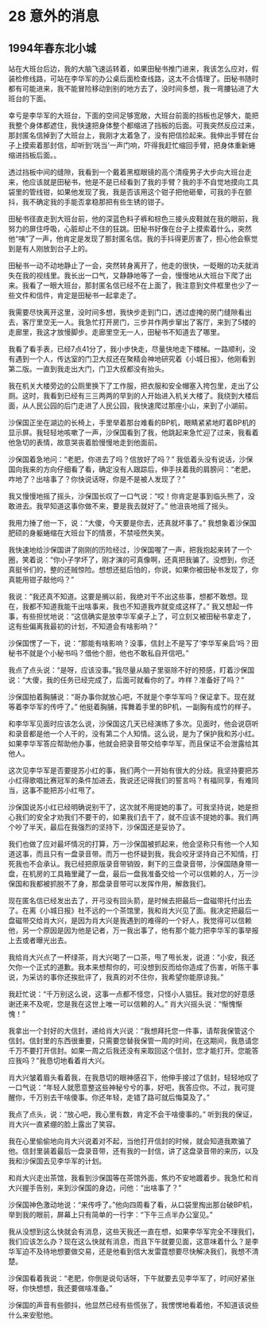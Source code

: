 # 28 意外的消息


## 1994年春东北小城

站在大班台后边，我的大脑飞速运转着，如果田秘书推门进来，我该怎么应对，假装检修线路，可站在李华军的办公桌后面检查线路，这太不合情理了。田秘书随时都有可能进来，我不能冒险移动到别的地方去了，没时间多想，我一弯腰钻进了大班台的下面。

幸亏是李华军的大班台，下面的空间足够宽敞，大班台前面的挡板也足够大，能把我整个身体都遮住，我快速把身体整个都缩进了挡板的后面。可我突然反应过来，那封匿名信掉到了大班台上，我刚才太着急了，没有把信捡起来。我伸出手臂在台子上摸索着那封信，却听到‘咣当’一声门响，吓得我赶忙缩回手臂，把身体重新蜷缩进挡板后面。。

透过挡板中间的缝隙，我看到一个戴着黑框眼镜的高个清瘦男子大步向大班台走来，他应该就是田秘书，他是不是已经看到了我的手臂？我的手不自觉地摸向工具袋里的管线钳，如果他发现了我，我是否该用这个钳子把他砸晕，可我的手在颤抖，我不确定我的手能否拿稳那把有些生锈的钳子。

田秘书径直走到大班台前，他的深蓝色料子裤和棕色三接头皮鞋就在我的眼前，我努力的屏住呼吸，心脏却止不住的狂跳。田秘书好像在台子上摸索着什么，突然他“咦”了一声，他肯定是发现了那封匿名信。我的手抖得更厉害了，担心他会察觉到是有人刚放到台子上的。

田秘书一动不动地静止了一会，突然转身离开了，他走的很快，一眨眼的功夫就消失在我的视线里。我长出一口气，又静静地等了一会，慢慢地从大班台下爬了出来。我看了一眼大班台，那封匿名信已经不在上面了，我注意到文件框里也少了一些文件和信件，肯定是田秘书一起拿走了。

我需要尽快离开这里，没时间多想，我快步走到门口，透过虚掩的房门缝隙看出去，客厅里空无一人。我急忙打开房门，三步并作两步窜出了客厅，来到了5楼的走廊里，我这才放慢脚步。走廊里空无一人，田秘书不知道去了哪里。

我看了看手表，已经7点41分了，我小步快走，尽量快地走下楼梯。一路顺利，没有遇到一个人，传达室的门卫大叔还在聚精会神地研究着《小城日报》，他刚看到第二版。一直到我走出大门，门卫大叔都没有抬头。

我在机关大楼旁边的公厕里换下了工作服，把衣服和安全帽塞入挎包里，走出了公厕。这时，我看到已经有三三两两的早到的人开始进入机关大楼了。我绕到大楼后面，从人民公园的后门走进了人民公园，我快速爬过那座小山，来到了小湖前。

沙保国正坐在湖边的长椅上，手里举着那台难看的BP机，眼睛紧紧地盯着BP机的显示屏。我轻轻地咳嗽了一声，沙保国看到了我，他跳起来急忙迎了过来，我看着他急切的表情，故意哭丧着脸慢慢地走到他面前。

沙保国着急地问：“老肥，你进去了吗？信放好了吗？” 我低着头没有说话，沙保国向我来的方向仔细看了看，确定没有人跟踪后，伸手扶着我的肩膀问：“老肥，咋地了？出啥事了？你快说话呀，你是不是被人发现了？”

我又慢慢地摇了摇头，沙保国长叹了一口气说：“哎！你肯定是事到临头熊了，没敢进去。我早知道这事你做不来，要是我去就好了。” 他沮丧地摇了摇头。

我用力捶了他一下，说：“大傻，今天要是你去，还真就坏事了。” 我想象着沙保国肥硕的身躯蜷缩在大班台下的情景，不禁哑然失笑。

我快速地给沙保国讲了刚刚的历险经过，沙保国喔了一声，把我抱起来转了一个圈，笑着说：“你小子学坏了，刚才演的可真像啊，还真把我骗了。没想到，你还真挺爷们的，整的还贼惊险。想想还挺后怕的，你说，如果你被田秘书发现了，你真能用钳子敲他吗？”

我说：“我还真不知道。这要是搁以前，我绝对干不出这些事，想都不敢想。现在，我都不知道我能干出啥事来，我也不知道我咋就变成这样了。” 我又想起一件事，有些担忧地说：“这信确实是放李华军桌子上了，可立刻又被田秘书拿走了，这有些偏离我最初的计划，不知道会有啥影响？”

沙保国愣了一下，说：“那能有啥影响？没事，信封上不是写了‘李华军亲启’吗？田秘书不就是个小秘书吗？借他个胆，他也不敢私自开信吧。”

我点了点头说：“是呀，应该没事。”我尽量从脑子里驱除不好的预感，盯着沙保国说：“大傻，我的任务已经完成了，后面可就看你的了。咋样？准备好了吗？”

沙保国拍着胸脯说：“哥办事你就放心吧，不就是个李华军吗？保证拿下。现在就等着李华军的传呼了。” 他挺着胸脯，挥舞着手里的BP机，一副胸有成竹的样子。

和李华军见面时应该怎么说，沙保国这几天已经演练了多次。见面时，他会说窃听和录音都是他一个人干的，没有第二个人知情。这么说，是为了保护我和苏小红。如果李华军答应帮助他办事，他就会把录音带交给李华军，而且保证不会泄露给其他人。

这次见李华军是否要提苏小红的事，我们两个一开始有很大的分歧。我坚持要把苏小红得歌唱比赛冠军的条件加进去，我说还记得我们的誓言吗？有福同享，有难同当，这事不能把苏小红甩了。

沙保国说苏小红已经明确说别干了，这次就不用提她的事了。可我坚持说，她是担心我们的安全才劝我们不要干的，如果我们去干了，就不应该不提她的事。我们两个吵了半天，最后在我强烈的坚持下，沙保国还是妥协了。

我们也做了应对最坏情况的打算，万一沙保国被抓起来，他会坚称只有他一个人知道这事，而且只有一盘录音带。而万一也怀疑到我，我会咬牙坚持自己不知情，打死我也不会承认。我已经把原版录音带销毁，剩下的三盘录音带，沙保国随身带一盘，在机房的工具箱里藏了一盘，最后一盘我准备交给一个可以信赖的人，万一沙保国和我都被抓脱不了身，那盘录音带可以发挥作用，解救我们。

现在匿名信已经发出去了，开弓没有回头箭，是时候去把最后一盘磁带托付出去了。在离《小城日报》社不远的一个茶馆里，我和肖大兴见了面。我决定把最后一盘磁带交给肖大兴，是因为肖大兴是我遇到的难得的一个好人，我觉得可以信赖他，另一个原因是因为他是记者，万一我出事了，他有那个能力把李华军的事举报上去或者曝光出去。

我给肖大兴点了一杯绿茶，肖大兴喝了一口茶，甩了甩长发，说道：“小安，我还欠你一个正式的道歉。我本来想帮你的，可没想到反而给你造成了伤害，听陈干事说，为采访的事你还挨批评了，我真的对不住你，我希望你能原谅我。”

我赶忙说：“千万别这么说，这事一点都不怪您，只怪小人猖狂。我对您的好意感谢还来不及呢，您是我在这世上唯一可以信赖的人。” 肖大兴摇头说：“惭愧惭愧！”

我拿出一个封好的大信封，递给肖大兴说：“我想拜托您一件事，请帮我保管这个信封。信封里的东西很重要，只需要您替我保管一周的时间，在这期间，我恳请您千万不要打开信封。如果一周之后我还没有来取回这个信封，您才能打开。您能答应我吗？”我恳切地看着肖大兴。

肖大兴皱着眉头看着我，在我恳切的眼神感召下，他伸手接过了信封，轻轻地叹了一口气说：“年轻人就愿意整这些神秘兮兮的事，好吧，我答应你。不过，我可提醒你，千万别去干啥傻事。你还年轻，走错了路可就后悔莫及了。”

我点了点头，说：“放心吧，我心里有数，肯定不会干啥傻事的。” 听到我的保证，肖大兴一直紧绷的脸上露出了笑容。

我在心里偷偷地向肖大兴说着对不起，当他打开信封的时候，就会知道我欺骗了他。信封里装着最后一盘录音带，还有我的一封信，讲了这盘录音带的来历，以及我和沙保国去见李华军的计划。

和肖大兴走出茶馆，我看到沙保国等在茶馆外面，焦灼不安地踱着步。我急忙和肖大兴握手告别，来到沙保国的身边，问他：“出啥事了？”

沙保国神色激动地说：“来传呼了。”他向四周看了看，从口袋里掏出那台破BP机，举到我的眼前，屏幕上只有简单的一行字：“下午三点半办公室见。”

我从没想到这么快就会有消息，这些天我还一直在想，如果李华军完全不理我们，我们应该怎么办？现在这么快就有消息，而且下午就要见面，这意味着什么？是李华军迫不及待地想要做交易，还是他看到信大发雷霆想要尽快解决我们，我想不清楚。

沙保国看着我说：“老肥，你倒是说句话呀，下午就要去见李华军了，时间好紧张呀，你快想想，我还要做啥准备。”

沙保国的声音有些颤抖，他显然已经有些慌张了，我愣愣地看着他，不知道该说些什么来安慰他。
